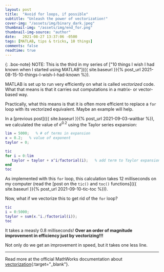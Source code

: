 ```yaml
---
layout: post
title:  "Avoid for loops, if possible"
subtitle: "Unleash the power of vectorization!"
cover-img: "/assets/img/binary_dark.jpeg"
thumbnail-img: "/assets/img/end_for.png"
thumbnail-img-source: "author"
date:   2021-08-27 13:37:06 -0500
tags: [MATLAB, tips & tricks, 10 things]
comments: false
readtime: true
---
```

{: .box-note}
NOTE: This is the third in my series of ["10 things I wish I had known when I started using MATLAB"]({{ site.baseurl }}{% post_url 2021-08-15-10-things-I-wish-I-had-known %}).

MATLAB is set up to run very efficiently on what is called _vectorized_ code. What that means is that it carries out computations in a matrix- or vector-based way.

Practically, what this means is that it is often more efficient to replace a `for` loop with its vectorized equivalent. Maybe an example will help.

In a [previous post]({{ site.baseurl }}{% post_url 2021-09-03-waitbar %}), we calculated the value of $e^{0.2}$ using the Taylor series expansion:

``` matlab
lim = 5000;   % # of terms in expansion
x = 0.2;   % value of exponent
taylor = 0;

tic
for i = 0:lim
   taylor = taylor + x^i/factorial(i);   % add term to Taylor expansion
end
toc
```

As implemented with this `for` loop, this calculation takes 12 milliseconds on my computer (read the [post on the `tic()` and `toc()` functions]({{ site.baseurl }}{% post_url 2021-09-10-tic-toc %})).

Now, what if we vectorize this to get rid of the `for` loop?

``` matlab
tic
i = 0:5000;
taylor = sum(x.^i./factorial(i));
toc
```

It takes a measly 0.8 milliseconds! **Over an order of magnitude improvement in efficiency just by vectorizing!!!**

Not only do we get an improvement in speed, but it takes one less line.

---

Read more at the official MathWorks documentation about [vectorization](https://www.mathworks.com/help/matlab/matlab_prog/vectorization.html){:target="_blank"}.